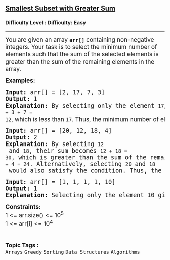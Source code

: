 <h2><a href="https://www.geeksforgeeks.org/problems/smallest-subset-with-greater-sum/1?page=3&category=Sorting&sortBy=submissions">Smallest Subset with Greater Sum</a></h2><h3>Difficulty Level : Difficulty: Easy</h3><hr><div class="problems_problem_content__Xm_eO"><p><span style="font-size: 14pt;">You are given an array <strong><code>arr[]</code></strong> containing non-negative integers. Your task is to select the minimum number of elements such that the sum of the selected elements is greater than the sum of the remaining elements in the array.</span></p>
<p><span style="font-size: 14pt;"><strong>Examples:</strong></span></p>
<pre><span style="font-size: 14pt;"><strong>Input: </strong>arr[] = [2, 17, 7, 3]
<strong>Output: </strong>1
<strong>Explanation: </strong>By selecting only the element <code>17</code><span style="font-family: -apple-system, BlinkMacSystemFont, 'Segoe UI', Roboto, Oxygen, Ubuntu, Cantarell, 'Open Sans', 'Helvetica Neue', sans-serif;">, the sum of the remaining elements is </span><code>2 + 3 + 7 = 12</code><span style="font-family: -apple-system, BlinkMacSystemFont, 'Segoe UI', Roboto, Oxygen, Ubuntu, Cantarell, 'Open Sans', 'Helvetica Neue', sans-serif;">, which is less than </span><code>17</code><span style="font-family: -apple-system, BlinkMacSystemFont, 'Segoe UI', Roboto, Oxygen, Ubuntu, Cantarell, 'Open Sans', 'Helvetica Neue', sans-serif;">. Thus, the minimum number of elements required is </span><code>1</code><span style="font-family: -apple-system, BlinkMacSystemFont, 'Segoe UI', Roboto, Oxygen, Ubuntu, Cantarell, 'Open Sans', 'Helvetica Neue', sans-serif;">.</span></span></pre>
<pre><span style="font-size: 14pt;"><strong>Input: </strong>arr[] = [20, 12, 18, 4]
<strong>Output: </strong>2
<strong>Explanation: </strong>By selecting <code>12</code> and <code>18</code>, their sum becomes <code>12 + 18 = 30</code>, which is greater than the sum of the remaining elements <code>20 + 4 = 24</code>. Alternatively, selecting <code>20</code> and <code>18</code> would also satisfy the condition. Thus, the minimum number of elements required is <code>2</code>.</span></pre>
<pre><span style="font-size: 14pt;"><strong>Input: </strong>arr[] = [1, 1, 1, 1, 10]
<strong>Output: </strong>1
<strong>Explanation: </strong>Selecting only the element 10 gives a sum of 10, which is greater than the sum of the remaining elements (1 + 1 + 1 + 1 = 4). Therefore, the minimum number of elements required is 1.</span></pre>
<p><span style="font-size: 14pt;"><strong>Constraints:</strong><br>1 &lt;= arr.size() &lt;= 10<sup>5</sup><br>1 &lt;= arr[i] &lt;= 10<sup>4</sup><br></span></p></div><br><p><span style=font-size:18px><strong>Topic Tags : </strong><br><code>Arrays</code>&nbsp;<code>Greedy</code>&nbsp;<code>Sorting</code>&nbsp;<code>Data Structures</code>&nbsp;<code>Algorithms</code>&nbsp;